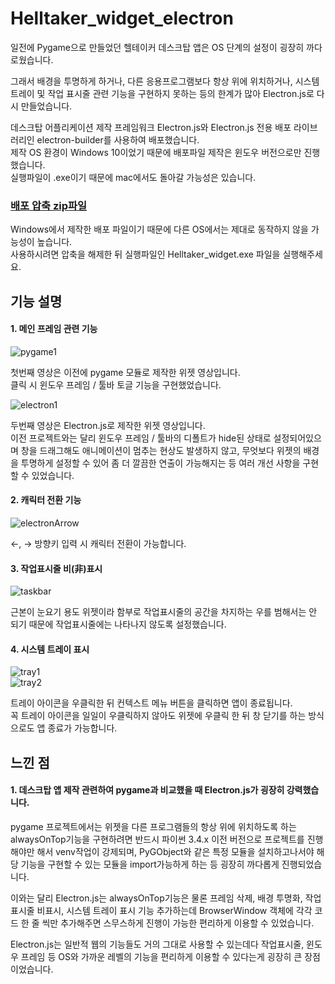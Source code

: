 # Helltaker_widget_electron    
    
 일전에 Pygame으로 만들었던 헬테이커 데스크탑 앱은 OS 단계의 설정이 굉장히 까다로웠습니다.    
    
 그래서 배경을 투명하게 하거나, 다른 응용프로그램보다 항상 위에 위치하거나, 시스템 트레이 및 작업 표시줄 관련 기능을 구현하지 못하는 등의 한계가 많아 Electron.js로 다시 만들었습니다.    
    
 데스크탑 어플리케이션 제작 프레임워크 Electron.js와 Electron.js 전용 배포 라이브러리인 electron-builder를 사용하여 배포했습니다.    
 제작 OS 환경이 Windows 10이었기 때문에 배포파일 제작은 윈도우 버전으로만 진행했습니다.     
 실행파일이 .exe이기 때문에 mac에서도 돌아갈 가능성은 있습니다.    
    

### [배포 압축 zip파일](https://drive.google.com/file/d/1qRGIW0WMoPDhbpmJ4l7wAZVnfMm3o4br/view)    
    
 Windows에서 제작한 배포 파일이기 때문에 다른 OS에서는 제대로 동작하지 않을 가능성이 높습니다.    
 사용하시려면 압축을 해제한 뒤 실행파일인 Helltaker_widget.exe 파일을 실행해주세요.    
    
    
    
## 기능 설명    
    
    
#### 1. 메인 프레임 관련 기능    
    
![pygame1](https://user-images.githubusercontent.com/56597998/86202877-71ff3900-bb9e-11ea-97ff-72f1e53f915e.gif)    
     
 첫번째 영상은 이전에 pygame 모듈로 제작한 위젯 영상입니다.    
 클릭 시 윈도우 프레임 / 툴바 토글 기능을 구현했었습니다.    
    
![electron1](https://user-images.githubusercontent.com/56597998/86206252-e76f0780-bba6-11ea-91e9-006e6c763a59.gif)    
    
 두번째 영상은 Electron.js로 제작한 위젯 영상입니다.    
 이전 프로젝트와는 달리 윈도우 프레임 / 툴바의 디폴트가 hide된 상태로 설정되어있으며 창을 드래그해도 애니메이션이 멈추는 현상도 발생하지 않고, 무엇보다 위젯의 배경을 투명하게 설정할 수 있어 좀 더 깔끔한  연출이 가능해지는 등 여러 개선 사항을 구현 할 수 있었습니다.    
    
    
#### 2. 캐릭터 전환 기능    
    
![electronArrow](https://user-images.githubusercontent.com/56597998/86203496-1766dc80-bba0-11ea-962e-3fa2c8a6dbc8.gif)    
    
 ←, → 방향키 입력 시 캐릭터 전환이 가능합니다.    
    
    
#### 3. 작업표시줄 비(非)표시    
    
![taskbar](https://user-images.githubusercontent.com/56597998/86203604-67de3a00-bba0-11ea-87bc-c5aa075f5629.gif)    
    
 근본이 눈요기 용도 위젯이라 함부로 작업표시줄의 공간을 차지하는 우를 범해서는 안 되기 때문에 작업표시줄에는 나타나지 않도록 설정했습니다.    
    
    
#### 4. 시스템 트레이 표시    

![tray1](https://user-images.githubusercontent.com/56597998/86204473-8e04d980-bba2-11ea-844f-4ff8463f1366.gif)    
![tray2](https://user-images.githubusercontent.com/56597998/86204475-8f360680-bba2-11ea-8a1a-a380f915c619.gif)    
    
 트레이 아이콘을 우클릭한 뒤 컨텍스트 메뉴 버튼을 클릭하면 앱이 종료됩니다.    
 꼭 트레이 아이콘을 일일이 우클릭하지 않아도 위젯에 우클릭 한 뒤 창 닫기를 하는 방식으로도 앱 종료가 가능합니다.
    
    

## 느낀 점    
    
#### 1. 데스크탑 앱 제작 관련하여 pygame과 비교했을 때 Electron.js가 굉장히 강력했습니다.    
   pygame 프로젝트에서는 위젯을 다른 프로그램들의 항상 위에 위치하도록 하는 alwaysOnTop기능을 구현하려면 반드시 파이썬 3.4.x 이전 버전으로 프로젝트를 진행해야만 해서 venv작업이 강제되며, PyGObject와 같은 특정 모듈을 설치하고나서야 해당 기능을 구현할 수 있는 모듈을 import가능하게 하는 등 굉장히 까다롭게 진행되었습니다.    
       
   이와는 달리 Electron.js는 alwaysOnTop기능은 물론 프레임 삭제, 배경 투명화, 작업표시줄 비표시, 시스템 트레이 표시 기능 추가하는데 BrowserWindow 객체에 각각 코드 한 줄 씩만 추가해주면 스무스하게 진행이 가능한 편리하게 이용할 수 있었습니다.    
       
   Electron.js는 일반적 웹의 기능들도 거의 그대로 사용할 수 있는데다 작업표시줄, 윈도우 프레임 등 OS와 가까운 레벨의 기능을 편리하게 이용할 수 있다는게 굉장히 큰 장점이었습니다.